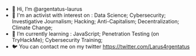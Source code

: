 - 👋 Hi, I’m @argentatus-laurus
- 👀 I'm an activist with interest on : Data Science; Cybersecurity; Investigative Journalism; Hacking; Anti-Capitalism; Decentralization; Climate Change;
- 🌱 I’m currently learning : JavaScript; Penetration Testing (on TryHackMe); Cybersecurity Training;
- 🐦 You can contact me on my twitter https://twitter.com/Larus4rgentatus



<!---
argentatus-laurus/argentatus-laurus is a ✨ special ✨ repository because its `README.md` (this file) appears on your GitHub profile.
You can click the Preview link to take a look at your changes.
--->
